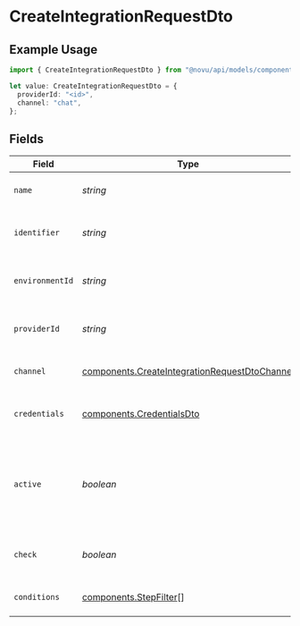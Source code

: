 # CreateIntegrationRequestDto

## Example Usage

```typescript
import { CreateIntegrationRequestDto } from "@novu/api/models/components";

let value: CreateIntegrationRequestDto = {
  providerId: "<id>",
  channel: "chat",
};
```

## Fields

| Field                                                                                                          | Type                                                                                                           | Required                                                                                                       | Description                                                                                                    |
| -------------------------------------------------------------------------------------------------------------- | -------------------------------------------------------------------------------------------------------------- | -------------------------------------------------------------------------------------------------------------- | -------------------------------------------------------------------------------------------------------------- |
| `name`                                                                                                         | *string*                                                                                                       | :heavy_minus_sign:                                                                                             | The name of the integration                                                                                    |
| `identifier`                                                                                                   | *string*                                                                                                       | :heavy_minus_sign:                                                                                             | The unique identifier for the integration                                                                      |
| `environmentId`                                                                                                | *string*                                                                                                       | :heavy_minus_sign:                                                                                             | The ID of the associated environment                                                                           |
| `providerId`                                                                                                   | *string*                                                                                                       | :heavy_check_mark:                                                                                             | The provider ID for the integration                                                                            |
| `channel`                                                                                                      | [components.CreateIntegrationRequestDtoChannel](../../models/components/createintegrationrequestdtochannel.md) | :heavy_check_mark:                                                                                             | The channel type for the integration                                                                           |
| `credentials`                                                                                                  | [components.CredentialsDto](../../models/components/credentialsdto.md)                                         | :heavy_minus_sign:                                                                                             | The credentials for the integration                                                                            |
| `active`                                                                                                       | *boolean*                                                                                                      | :heavy_minus_sign:                                                                                             | If the integration is active, the validation on the credentials field will run                                 |
| `check`                                                                                                        | *boolean*                                                                                                      | :heavy_minus_sign:                                                                                             | Flag to check the integration status                                                                           |
| `conditions`                                                                                                   | [components.StepFilter](../../models/components/stepfilter.md)[]                                               | :heavy_minus_sign:                                                                                             | Conditions for the integration                                                                                 |